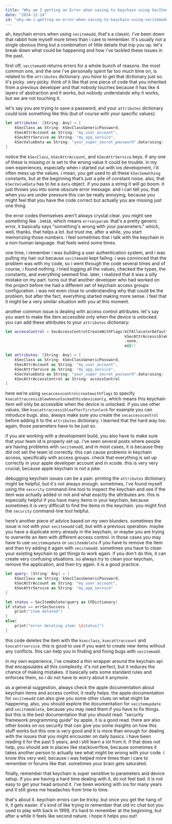 ```yaml
---
title: "Why am I getting an Error when saving to keychain using SecItemAdd?"
date: "2024-12-14"
id: "why-am-i-getting-an-error-when-saving-to-keychain-using-secitemadd"
---
```


ah, keychain errors when using `secitemadd`, that's a classic. i've been down that rabbit hole myself more times than i care to remember. it's usually not a single obvious thing but a combination of little details that trip you up. let's break down what could be happening and how i've tackled these issues in the past.

first off, `secitemadd` returns errors for a whole bunch of reasons. the most common one, and the one i've personally spent far too much time on, is related to the `attributes` dictionary. you *have* to get that dictionary just so. it's picky. very picky. think of it like that one piece of code that you inherited from a previous developer and that nobody touches because it has like 4 layers of abstraction and it works, but nobody understands why it works, but we are not touching it.

let's say you are trying to save a password, and your `attributes` dictionary could look something like this (but of course with your specific values):

```swift
let attributes: [String: Any] = [
    kSecClass as String: kSecClassGenericPassword,
    kSecAttrAccount as String: "my_user_account",
    kSecAttrService as String: "my_app_service",
    kSecValueData as String: "your_super_secret_password".data(using: .utf8)!
]
```

notice the `kSecClass`, `kSecAttrAccount`, and `kSecAttrService` keys. if any one of these is missing or is set to the wrong value it could be trouble. in my own experiences, especially when i started out with ios development, i'd often mess up the values. i mean, you get used to all these `kSecSomething` constants, but at the beginning that’s just a pile of constant noise. also, that `kSecValueData` has to be a `data` object. if you pass a string it will go boom. it just throws you into some obscure error message. and i can tell you, that when you are under pressure this can be really annoying, because you might feel that you have the code correct but actually you are missing just one thing.

the error codes themselves aren't always crystal clear. you might see something like `-34018`, which means `errsecparam`. that's a pretty generic error, it basically says "something's wrong with your parameters." which, well, thanks. that helps a lot. but trust me, after a while, you start memorizing those numbers. i feel sometimes that i talk with the keychain in a non-human language. that feels weird some times.

one time, i remember i was building a user authentication system, and i was pulling my hair out because `secitemadd` kept failing. i was convinced that the problem was with my code, so i went through the code several times and of course, i found nothing. i tried logging all the values, checked the types, the constants, and everything seemed fine. later, i realized that it was a silly mistake on my part. turns out that another developer who had worked on the project before me had a different set of keychain access groups configuration. i was not even close to understanding why that could be the problem, but after the fact, everything started making more sense. i feel that it might be a very similar situation with you at this moment.

another common issue is dealing with access control attributes. let's say you want to make the item accessible only when the device is unlocked. you can add these attributes to your `attributes` dictionary:

```swift
let accessControl = SecAccessControlCreateWithFlags(kCFAllocatorDefault,
                                                    kSecAttrAccessibleWhenUnlockedThisDeviceOnly,
                                                    .none,
                                                    nil)!

let attributes: [String: Any] = [
    kSecClass as String: kSecClassGenericPassword,
    kSecAttrAccount as String: "my_user_account",
    kSecAttrService as String: "my_app_service",
    kSecValueData as String: "your_super_secret_password".data(using: .utf8)!,
    kSecAttrAccessControl as String: accessControl
]
```

here we’re using `secaccesscontrolcreatewithflags` to specify `ksecattraccessiblewhenunlockedthisdeviceonly`, which means this keychain item will only be accessible when the device is unlocked. if you use other values, like `ksecattraccessibleafterfirstunlock` for example you can introduce bugs. also, always make sure you create the `secaccesscontrol` before adding it to the `attributes` dictionary. i learned that the hard way too. again, those parameters have to be just so.

if you are working with a development build, you also have to make sure that your team id is properly set up. i've seen several posts where people are having problems with `secitemadd`, and in most cases, it is because they did not set the team id correctly. this can cause problems in keychain access, specifically with access groups. check that everything is set up correctly in your apple developer account and in xcode. this is very very crucial, because apple keychain is not a joke.

debugging keychain issues can be a pain. printing the `attributes` dictionary might be helpful, but it's not always enough. sometimes, i've found myself using the `security` command-line tool to inspect the keychain and see if the item was actually added or not and what exactly the attributes are. this is especially helpful if you have many items in your keychain, because sometimes it is very difficult to find the items in the keychain. you might find the `security` command-line tool helpful.

here’s another piece of advice based on my own blunders. sometimes the issue is not with your `secitemadd` call, but with a previous operation. maybe you have a duplicate entry already in the keychain, or maybe you are trying to overwrite an item with different access control. in those cases you may have to use `secitemupdate` or `secitemdelete` if you have to remove the item and then try adding it again with `secitemadd`. sometimes you have to clean your existing keychain to get things to work again. if you don't do this, it can create very confusing situations. so always try to clean your keychain, remove the application, and then try again. it is a good practice.

```swift
let query: [String: Any] = [
    kSecClass as String: kSecClassGenericPassword,
    kSecAttrAccount as String: "my_user_account",
    kSecAttrService as String: "my_app_service"
]

let status = SecItemDelete(query as CFDictionary)
if status == errSecSuccess {
    print("item deleted")
}
else{
    print("error deleting item: \(status)")
}
```

this code deletes the item with the `ksecclass`, `ksecattraccount` and `ksecattrservice`. this is good to use if you want to create new items without any conflicts. this can help you in finding and fixing bugs with `secitemadd`.

in my own experience, i've created a thin wrapper around the keychain api that encapsulates all this complexity. it's not perfect, but it reduces the chance of making mistakes. it basically sets some standard rules and enforces them, so i do not have to worry about it anymore.

as a general suggestion, always check the apple documentation about keychain items and access control, it really helps. the apple documentation for `secitemadd` can also give you some other clues on what might be happening. also, you should explore the documentation for `secitemupdate` and `secitemdelete`, because you may need them if you have to fix things. but this is the best documentation that you should read: "security framework programming guide" by apple, it is a good read. there are also other books on ios security that can give you some insights on how this stuff works but this one is very good and it is more than enough for dealing with the issues that you might encounter on daily basics. i have been reading it for the past 5 years, and i still learn a lot from it. if that does not help, you should ask in places like stackoverflow, because sometimes it takes another person to actually see what might be wrong with your code. i know this very well, because i was helped more times than i care to remember in forums like that. sometimes your brain gets saturated.

finally, remember that keychain is super sensitive to parameters and device setup. if you are having a hard time dealing with it, do not feel bad. it is not easy to get your head around it. i've been working with ios for many years and it still gives me headaches from time to time.

that's about it. keychain errors can be tricky. but once you get the hang of it, it gets easier. it's kind of like trying to remember that old irc chat bot you used to play with back in 1999, it’s hard to remember at the beginning, but after a while it feels like second nature. i hope it helps you out!
